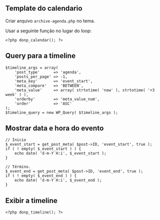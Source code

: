 ## Template do calendario ##

Criar arquivo `archive-agenda.php` no tema.

Usar a seguinte função no lugar do loop:

	<?php donp_calendar(); ?>


## Query para a timeline ##

    $timeline_args = array(
        'post_type'      => 'agenda',
        'posts_per_page' => -1,
        'meta_key'       => 'event_start',
        'meta_compare'   => 'BETWEEN',
        'meta_value'     => array( strtotime( 'now' ), strtotime( '+3 week' ) ),
        'orderby'        => 'meta_value_num',
        'order'          => 'ASC'
    );
    $timeline_query = new WP_Query( $timeline_args );


## Mostrar data e hora do evento ##

	// Inicio
	$_event_start = get_post_meta( $post->ID, 'event_start', true );
	if ( ! empty( $_event_start ) ) {
		echo date( 'd-m-Y H:i', $_event_start );
	}

	// Término.
	$_event_end = get_post_meta( $post->ID, 'event_end', true );
	if ( ! empty( $_event_end ) ) {
		echo date( 'd-m-Y H:i', $_event_end );
	}

## Exibir a timeline ##

	<?php donp_timeline(); ?>
